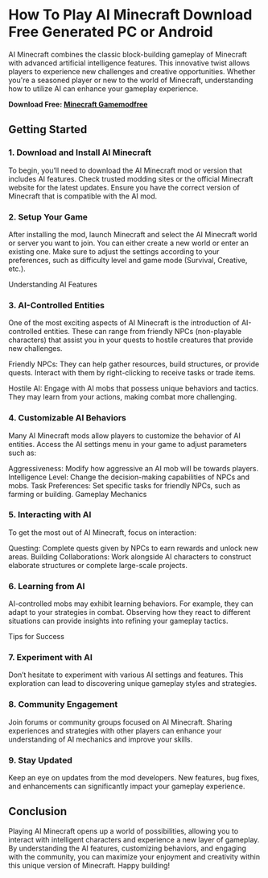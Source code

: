 # How To Play AI Minecraft Download Free Generated PC or Android
AI Minecraft combines the classic block-building gameplay of Minecraft with advanced artificial intelligence features. This innovative twist allows players to experience new challenges and creative opportunities. Whether you're a seasoned player or new to the world of Minecraft, understanding how to utilize AI can enhance your gameplay experience.

**Download Free: [Minecraft Gamemodfree](https://gamemodfree.com/en)**

## Getting Started
### 1. Download and Install AI Minecraft
To begin, you’ll need to download the AI Minecraft mod or version that includes AI features. Check trusted modding sites or the official Minecraft website for the latest updates. Ensure you have the correct version of Minecraft that is compatible with the AI mod.

### 2. Setup Your Game
After installing the mod, launch Minecraft and select the AI Minecraft world or server you want to join. You can either create a new world or enter an existing one. Make sure to adjust the settings according to your preferences, such as difficulty level and game mode (Survival, Creative, etc.).

Understanding AI Features
### 3. AI-Controlled Entities
One of the most exciting aspects of AI Minecraft is the introduction of AI-controlled entities. These can range from friendly NPCs (non-playable characters) that assist you in your quests to hostile creatures that provide new challenges.

Friendly NPCs: They can help gather resources, build structures, or provide quests. Interact with them by right-clicking to receive tasks or trade items.

Hostile AI: Engage with AI mobs that possess unique behaviors and tactics. They may learn from your actions, making combat more challenging.

### 4. Customizable AI Behaviors
Many AI Minecraft mods allow players to customize the behavior of AI entities. Access the AI settings menu in your game to adjust parameters such as:

Aggressiveness: Modify how aggressive an AI mob will be towards players.
Intelligence Level: Change the decision-making capabilities of NPCs and mobs.
Task Preferences: Set specific tasks for friendly NPCs, such as farming or building.
Gameplay Mechanics
### 5. Interacting with AI
To get the most out of AI Minecraft, focus on interaction:

Questing: Complete quests given by NPCs to earn rewards and unlock new areas.
Building Collaborations: Work alongside AI characters to construct elaborate structures or complete large-scale projects.
### 6. Learning from AI
AI-controlled mobs may exhibit learning behaviors. For example, they can adapt to your strategies in combat. Observing how they react to different situations can provide insights into refining your gameplay tactics.

Tips for Success
### 7. Experiment with AI
Don’t hesitate to experiment with various AI settings and features. This exploration can lead to discovering unique gameplay styles and strategies.

### 8. Community Engagement
Join forums or community groups focused on AI Minecraft. Sharing experiences and strategies with other players can enhance your understanding of AI mechanics and improve your skills.

### 9. Stay Updated
Keep an eye on updates from the mod developers. New features, bug fixes, and enhancements can significantly impact your gameplay experience.

## Conclusion
Playing AI Minecraft opens up a world of possibilities, allowing you to interact with intelligent characters and experience a new layer of gameplay. By understanding the AI features, customizing behaviors, and engaging with the community, you can maximize your enjoyment and creativity within this unique version of Minecraft. Happy building!
